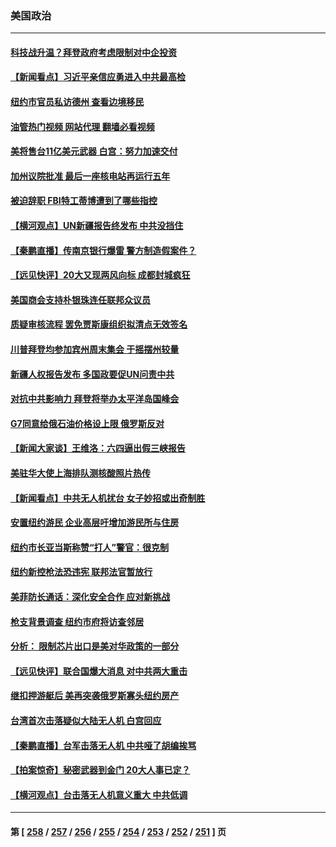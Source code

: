### 美国政治
---
#### [科技战升温？拜登政府考虑限制对中企投资](../../pages/ncid1078159/n13816661.md?09040045) 
#### [【新闻看点】习近平亲信应勇进入中共最高检](../../pages/ncid1078159/n13816481.md?09040045) 
#### [纽约市官员私访德州 查看边境移民](../../pages/ncid1078159/n13816619.md?09040045) 
#### [油管热门视频 网站代理 翻墙必看视频](http://209.222.30.114:81/youtube.html?09040045)
#### [美将售台11亿美元武器 白宫：努力加速交付](../../pages/ncid1078159/n13816609.md?09040045) 
#### [加州议院批准 最后一座核电站再运行五年](../../pages/ncid1078159/n13816504.md?09040045) 
#### [被迫辞职 FBI特工蒂博遭到了哪些指控](../../pages/ncid1078159/n13815592.md?09040045) 
#### [【横河观点】UN新疆报告终发布 中共没挡住](../../pages/ncid1078159/n13816447.md?09040045) 
#### [【秦鹏直播】传南京银行爆雷 警方制造假案件？](../../pages/ncid1078159/n13816478.md?09040045) 
#### [【远见快评】20大又现两风向标 成都封城疯狂](../../pages/ncid1078159/n13816482.md?09040045) 
#### [美国商会支持朴银珠连任联邦众议员](../../pages/ncid1078159/n13816458.md?09040045) 
#### [质疑审核流程 罢免贾斯康组织拟清点无效签名](../../pages/ncid1078159/n13816439.md?09040045) 
#### [川普拜登均参加宾州周末集会 于摇摆州较量](../../pages/ncid1078159/n13816361.md?09040045) 
#### [新疆人权报告发布 多国政要促UN问责中共](../../pages/ncid1078159/n13816425.md?09040045) 
#### [对抗中共影响力 拜登将举办太平洋岛国峰会](../../pages/ncid1078159/n13816412.md?09040045) 
#### [G7同意给俄石油价格设上限 俄罗斯反对](../../pages/ncid1078159/n13816302.md?09040045) 
#### [【新闻大家谈】王维洛：六四逼出假三峡报告](../../pages/ncid1078159/n13815729.md?09040045) 
#### [美驻华大使上海排队测核酸照片热传](../../pages/ncid1078159/n13816123.md?09040045) 
#### [【新闻看点】中共无人机扰台 女子妙招或出奇制胜](../../pages/ncid1078159/n13815726.md?09040045) 
#### [安置纽约游民 企业高层吁增加游民所与住房](../../pages/ncid1078159/n13815868.md?09040045) 
#### [纽约市长亚当斯称赞“打人”警官：很克制](../../pages/ncid1078159/n13815844.md?09040045) 
#### [纽约新控枪法恐违宪 联邦法官暂放行](../../pages/ncid1078159/n13815846.md?09040045) 
#### [美菲防长通话：深化安全合作 应对新挑战](../../pages/ncid1078159/n13815931.md?09040045) 
#### [枪支背景调查 纽约市府将访查邻居](../../pages/ncid1078159/n13815851.md?09040045) 
#### [分析： 限制芯片出口是美对华政策的一部分](../../pages/ncid1078159/n13815702.md?09040045) 
#### [【远见快评】联合国爆大消息 对中共两大重击](../../pages/ncid1078159/n13815733.md?09040045) 
#### [继扣押游艇后 美再突袭俄罗斯寡头纽约房产](../../pages/ncid1078159/n13815704.md?09040045) 
#### [台湾首次击落疑似大陆无人机 白宫回应](../../pages/ncid1078159/n13815711.md?09040045) 
#### [【秦鹏直播】台军击落无人机 中共哑了胡编挨骂](../../pages/ncid1078159/n13815720.md?09040045) 
#### [【拍案惊奇】秘密武器到金门 20大人事已定？](../../pages/ncid1078159/n13815526.md?09040045) 
#### [【横河观点】台击落无人机意义重大 中共低调](../../pages/ncid1078159/n13815703.md?09040045) 

---
#### 第 [ [258](./258.md?09040045) / [257](./257.md?09040045) / [256](./256.md?09040045) / [255](./255.md?09040045) / [254](./254.md?09040045) / [253](./253.md?09040045) / [252](./252.md?09040045) / [251](./251.md?09040045) ] 页
